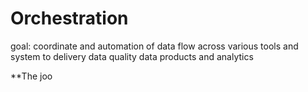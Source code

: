 # Orchestration

goal: coordinate and automation of data flow across various tools and system to delivery data quality data products and analytics 

**The joo  